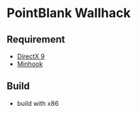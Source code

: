 # PointBlank Wallhack
## Requirement
- [DirectX 9](https://www.microsoft.com/en-us/download/details.aspx?id=8109)
- [Minhook](https://github.com/TsudaKageyu/minhook)
## Build
- build with x86
